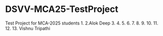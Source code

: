# DSVV-MCA25-TestProject
Test Project for MCA-2025 students
1.
2.Alok Deep
3.
4.
5.
6.
7.
8.
9.
10.
11.
12.
13. Vishnu Tripathi
